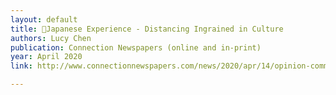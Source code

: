 ```yaml
---
layout: default
title: 🔬Japanese Experience - Distancing Ingrained in Culture
authors: Lucy Chen
publication: Connection Newspapers (online and in-print)
year: April 2020
link: http://www.connectionnewspapers.com/news/2020/apr/14/opinion-commentary-japanese-experience-distancing-/

---
```

